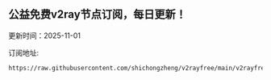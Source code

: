 ## 公益免费v2ray节点订阅，每日更新！
更新时间：2025-11-01

订阅地址:
```
https://raw.githubusercontent.com/shichongzheng/v2rayfree/main/v2rayfree
```
